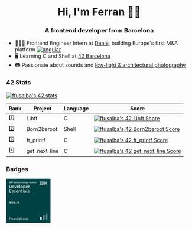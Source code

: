 <h1 align="center">Hi, I'm Ferran 🤙🏻</h1>
<h3 align="center">A frontend developer from Barcelona</h3>

- 👨🏻‍💻  Frontend Engineer Intern at [Deale](https://deale.es/), building Europe's first M&A platform <a href="https://angular.io" target="_blank" rel="noreferrer"> <img src="https://angular.io/assets/images/logos/angular/angular.svg" alt="angular" width="15" height="15"/> </a>
- 🖥  Learning C and Shell at [42 Barcelona](https://www.42barcelona.com/)
- 📷  Passionate about sounds and [low-light & architectural photography](https://unsplash.com/@frrn)

### 42 Stats
[![ffusalba's 42 stats](https://badge42.vercel.app/api/v2/cl1tdi2q3003509l767oyy9p7/stats?cursusId=21&coalitionId=205)](https://github.com/JaeSeoKim/badge42)

| Rank        | Project       | Language | Score                                                                          |
| ----------- | -----------   | -------- | ------------------------------------------------------------------------------ |
| 1️⃣          | Libft         | C        | [![ffusalba's 42 Libft Score](https://badge42.vercel.app/api/v2/cl1tdi2q3003509l767oyy9p7/project/2454190)](https://github.com/JaeSeoKim/badge42)      |
| 2️⃣          | Born2beroot   | Shell    | [![ffusalba's 42 Born2beroot Score](https://badge42.vercel.app/api/v2/cl1tdi2q3003509l767oyy9p7/project/2486653)](https://github.com/JaeSeoKim/badge42)  |
| 3️⃣          | ft_printf   | C    | [![ffusalba's 42 ft_printf Score](https://badge42.vercel.app/api/v2/cl1tdi2q3003509l767oyy9p7/project/2542509)](https://github.com/JaeSeoKim/badge42)  |
| 4️⃣          | get_next_line   | C    | [![ffusalba's 42 get_next_line Score](https://badge42.vercel.app/api/v2/cl1tdi2q3003509l767oyy9p7/project/2522834)](https://github.com/JaeSeoKim/badge42)  |

### Badges

<a href="https://www.credly.com/badges/0a02eead-3e55-4e05-b433-6f63abbb323d/public_url" target="_blank"><img src="./ibm-carbon-design-system-developer-essentials-vue.png" alt="badge" width="120"/></a>